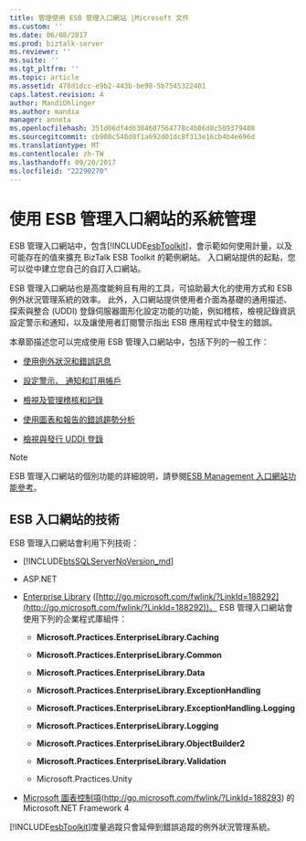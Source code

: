 ```yaml
---
title: 管理使用 ESB 管理入口網站 |Microsoft 文件
ms.custom: ''
ms.date: 06/08/2017
ms.prod: biztalk-server
ms.reviewer: ''
ms.suite: ''
ms.tgt_pltfrm: ''
ms.topic: article
ms.assetid: 478d1dcc-e9b2-443b-be98-5b7545322401
caps.latest.revision: 4
author: MandiOhlinger
ms.author: mandia
manager: anneta
ms.openlocfilehash: 351d06df4d6384607564778c4b86d8c509379488
ms.sourcegitcommit: cb908c540d8f1a692d01dc8f313e16cb4b4e696d
ms.translationtype: MT
ms.contentlocale: zh-TW
ms.lasthandoff: 09/20/2017
ms.locfileid: "22290270"
---
```

# <a name="administration-using-the-esb-management-portal"></a>使用 ESB 管理入口網站的系統管理
ESB 管理入口網站中，包含[!INCLUDE[esbToolkit](../includes/esbtoolkit-md.md)]，會示範如何使用計量，以及可能存在的值來擴充 BizTalk ESB Toolkit 的範例網站。 入口網站提供的起點，您可以從中建立您自己的自訂入口網站。  
  
 ESB 管理入口網站也是高度能夠且有用的工具，可協助最大化的使用方式和 ESB 例外狀況管理系統的效率。 此外，入口網站提供使用者介面為基礎的通用描述、 探索與整合 (UDDI) 登錄伺服器圖形化設定功能的功能，例如稽核，檢視記錄資訊設定警示和通知，以及讓使用者訂閱警示指出 ESB 應用程式中發生的錯誤。  
  
 本章節描述您可以完成使用 ESB 管理入口網站中，包括下列的一般工作：  
  
-   [使用例外狀況和錯誤訊息](../esb-toolkit/working-with-exceptions-and-fault-messages.md)  
  
-   [設定警示、 通知和訂用帳戶](../esb-toolkit/configuring-alerts-notifications-and-subscriptions.md)  
  
-   [檢視及管理稽核和記錄](../esb-toolkit/viewing-and-managing-auditing-and-history.md)  
  
-   [使用圖表和報告的錯誤趨勢分析](../esb-toolkit/analyzing-fault-trends-using-charts-and-reports.md)  
  
-   [檢視與發行 UDDI 登錄](../esb-toolkit/viewing-and-publishing-uddi-registrations.md)  
  
> [!NOTE]
>  ESB 管理入口網站的個別功能的詳細說明，請參閱[ESB Management 入口網站功能參考](../esb-toolkit/esb-management-portal-feature-reference.md)。  
  
## <a name="esb-portal-technologies"></a>ESB 入口網站的技術  
 ESB 管理入口網站會利用下列技術：  
  
-   [!INCLUDE[btsSQLServerNoVersion_md](../includes/btssqlservernoversion-md.md)] 
  
-   ASP.NET
  
-   [Enterprise Library](http://go.microsoft.com/fwlink/?LinkId=188292) ([http://go.microsoft.com/fwlink/?LinkId=188292](http://go.microsoft.com/fwlink/?LinkId=188292))。 ESB 管理入口網站會使用下列的企業程式庫組件：  
  
    -   **Microsoft.Practices.EnterpriseLibrary.Caching**  
  
    -   **Microsoft.Practices.EnterpriseLibrary.Common**  
  
    -   **Microsoft.Practices.EnterpriseLibrary.Data**  
  
    -   **Microsoft.Practices.EnterpriseLibrary.ExceptionHandling**  
  
    -   **Microsoft.Practices.EnterpriseLibrary.ExceptionHandling.Logging**  
  
    -   **Microsoft.Practices.EnterpriseLibrary.Logging**  
  
    -   **Microsoft.Practices.EnterpriseLibrary.ObjectBuilder2**  
  
    -   **Microsoft.Practices.EnterpriseLibrary.Validation**  
  
    -   Microsoft.Practices.Unity  
  
-   [Microsoft 圖表控制項](http://go.microsoft.com/fwlink/?LinkId=188293)(http://go.microsoft.com/fwlink/?LinkId=188293) 的 Microsoft.NET Framework 4  
  
[!INCLUDE[esbToolkit](../includes/esbtoolkit-md.md)]度量追蹤只會延伸到錯誤追蹤的例外狀況管理系統。